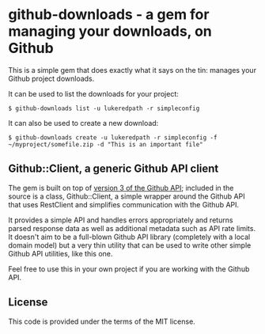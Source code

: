 # github-downloads - a gem for managing your downloads, on Github

This is a simple gem that does exactly what it says on the tin: manages your Github project downloads.

It can be used to list the downloads for your project:

    $ github-downloads list -u lukeredpath -r simpleconfig
  
It can also be used to create a new download:

    $ github-downloads create -u lukeredpath -r simpleconfig -f ~/myproject/somefile.zip -d "This is an important file"
  
## Github::Client, a generic Github API client

The gem is built on top of [version 3 of the Github API](http://developer.github.com/v3/); included in the source is a class, Github::Client, a simple wrapper around the Github API that uses RestClient and simplifies communication with the Github API. 

It provides a simple API and handles errors appropriately and returns parsed response data as well as additional metadata such as API rate limits. It doesn't aim to be a full-blown Github API library (completely with a local domain model) but a very thin utility that can be used to write other simple Github API utilities, like this one. 

Feel free to use this in your own project if you are working with the Github API.

## License

This code is provided under the terms of the MIT license.
